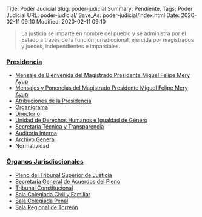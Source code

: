 Title: Poder Judicial
Slug: poder-judicial
Summary: Pendiente.
Tags: Poder Judicial
URL: poder-judicial/
Save_As: poder-judicial/index.html
Date: 2020-02-11 09:10
Modified: 2020-02-11 09:10


> La justicia se imparte en nombre del pueblo y se administra por el Estado a través de la función jurisdiccional, ejercida por magistrados y jueces, independientes e imparciales.

### [Presidencia](presidencia/)

* [Mensaje de Bienvenida del Magistrado Presidente Miguel Felipe Mery Ayup](presidencia/bienvenida/)
* [Mensajes y Ponencias del Magistrado Presidente Miguel Felipe Mery Ayup](presidencia/mensajes-ponencias/)
* [Atribuciones de la Presidencia](presidencia/atribuciones/)
* [Organigrama](presidencia/organigrama/)
* [Directorio](presidencia/directorio/)
* [Unidad de Derechos Humanos e Igualdad de Género](presidencia/derechos-humanos/)
* [Secretaría Técnica y Transparencia](presidencia/secretaria-tecnica-transparencia/)
* [Auditoría Interna](presidencia/auditoria-interna/)
* [Archivo General](presidencia/archivo-general/)
* Normatividad

### [Órganos Jurisdiccionales](organos-jurisdiccionales/)

* [Pleno del Tribunal Superior de Justicia](organos-jurisdiccionales/pleno-tribunal-superior-justicia/)
* [Secretaría General de Acuerdos del Pleno](organos-jurisdiccionales/secretaria-general-acuerdos-pleno/)
* [Tribunal Constitucional](organos-jurisdiccionales/tribunal-constitucional/)
* [Sala Colegiada Civil y Familiar](organos-jurisdiccionales/sala-colegiada-civil-familiar/)
* [Sala Colegiada Penal](organos-jurisdiccionales/sala-colegiada-penal/)
* [Sala Regional de Torreón](organos-jurisdiccionales/sala-regional-torreon/)
